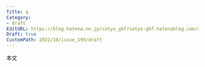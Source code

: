 ```yaml
---
Title: q
Category:
- draft
EditURL: https://blog.hatena.ne.jp/sotyo_gbf/sotyo-gbf.hatenablog.com/atom/entry/4207112889923701293
Draft: true
CustomPath: 2022/10/issue_199/draft
---
```


本文

